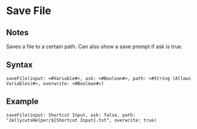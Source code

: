 # Save File
## Notes
Saves a file to a certain path. Can also show a save prompt if ask is true.
## Syntax
```
saveFile(input: <#Variable#>, ask: <#Boolean#>, path: <#String (Allows Variables)#>, overwrite: <#Boolean#>)
```
## Example
```
saveFile(input: Shortcut Input, ask: false, path: "JellycutsHelper/${Shortcut Input}.txt", overwrite: true)
```